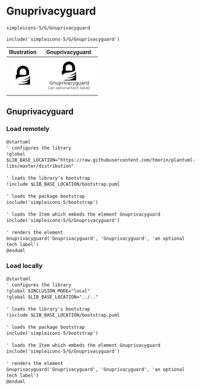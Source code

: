 # Gnuprivacyguard


```text
simpleicons-5/G/Gnuprivacyguard
```

```text
include('simpleicons-5/G/Gnuprivacyguard')
```



| Illustration | Gnuprivacyguard |
| :---: | :---: |
| ![illustration for Illustration](../../simpleicons-5/G/Gnuprivacyguard.png) | ![illustration for Gnuprivacyguard](../../simpleicons-5/G/Gnuprivacyguard.Local.png) |




## Gnuprivacyguard

### Load remotely
```plantuml
@startuml
' configures the library
!global $LIB_BASE_LOCATION="https://raw.githubusercontent.com/tmorin/plantuml-libs/master/distribution"

' loads the library's bootstrap
!include $LIB_BASE_LOCATION/bootstrap.puml

' loads the package bootstrap
include('simpleicons-5/bootstrap')

' loads the Item which embeds the element Gnuprivacyguard
include('simpleicons-5/G/Gnuprivacyguard')

' renders the element
Gnuprivacyguard('Gnuprivacyguard', 'Gnuprivacyguard', 'an optional tech label')
@enduml
```

### Load locally
```plantuml
@startuml
' configures the library
!global $INCLUSION_MODE="local"
!global $LIB_BASE_LOCATION="../.."

' loads the library's bootstrap
!include $LIB_BASE_LOCATION/bootstrap.puml

' loads the package bootstrap
include('simpleicons-5/bootstrap')

' loads the Item which embeds the element Gnuprivacyguard
include('simpleicons-5/G/Gnuprivacyguard')

' renders the element
Gnuprivacyguard('Gnuprivacyguard', 'Gnuprivacyguard', 'an optional tech label')
@enduml
```

